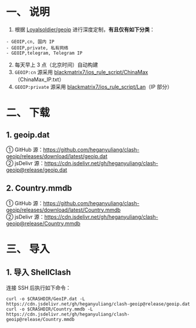 # 一、 说明
1. 根据 [Loyalsoldier/geoip](https://github.com/Loyalsoldier/geoip) 进行深度定制，**有且仅有如下分类**：
```
- GEOIP,cn, 国内 IP
- GEOIP,private, 私有网络
- GEOIP,telegram, Telegram IP
```
2. 每天早上 3 点（北京时间）自动构建
3. `GEOIP:cn` 源采用 [blackmatrix7/ios_rule_script/ChinaMax](https://github.com/blackmatrix7/ios_rule_script/tree/master/rule/Clash/ChinaMax)（ChinaMax_IP.txt）
4. `GEOIP:private` 源采用 [blackmatrix7/ios_rule_script/Lan](https://github.com/blackmatrix7/ios_rule_script/tree/master/rule/Clash/Lan)（IP 部分）
# 二、 下载
## 1. geoip.dat
① GitHub 源：https://github.com/heganyuliang/clash-geoip/releases/download/latest/geoip.dat  
② jsDelivr 源：https://cdn.jsdelivr.net/gh/heganyuliang/clash-geoip@release/geoip.dat
## 2. Country.mmdb
① GitHub 源：https://github.com/heganyuliang/clash-geoip/releases/download/latest/Country.mmdb  
② jsDelivr 源：https://cdn.jsdelivr.net/gh/heganyuliang/clash-geoip@release/Country.mmdb
# 三、 导入
## 1. 导入 ShellClash
连接 SSH 后执行如下命令：
```
curl -o $CRASHDIR/GeoIP.dat -L https://cdn.jsdelivr.net/gh/heganyuliang/clash-geoip@release/geoip.dat
curl -o $CRASHDIR/Country.mmdb -L https://cdn.jsdelivr.net/gh/heganyuliang/clash-geoip@release/Country.mmdb
```

